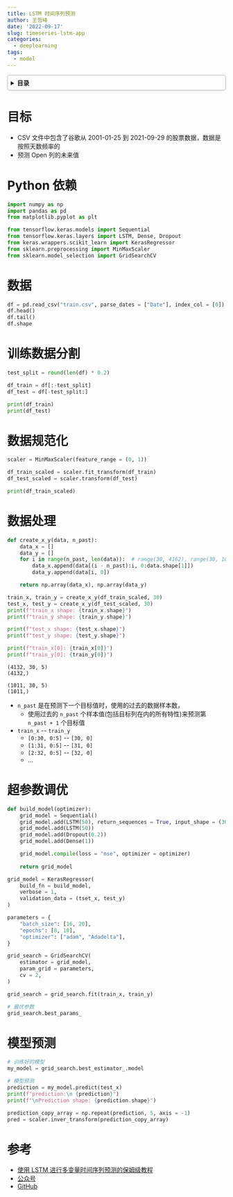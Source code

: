 ```yaml
---
title: LSTM 时间序列预测
author: 王哲峰
date: '2022-09-17'
slug: timeseries-lstm-app
categories:
  - deeplearning
tags:
  - model
---
```


<style>
details {
    border: 1px solid #aaa;
    border-radius: 4px;
    padding: .5em .5em 0;
}
summary {
    font-weight: bold;
    margin: -.5em -.5em 0;
    padding: .5em;
}
details[open] {
    padding: .5em;
}
details[open] summary {
    border-bottom: 1px solid #aaa;
    margin-bottom: .5em;
}
</style>

<details><summary>目录</summary><p>

- [目标](#目标)
- [Python 依赖](#python-依赖)
- [数据](#数据)
- [训练数据分割](#训练数据分割)
- [数据规范化](#数据规范化)
- [数据处理](#数据处理)
- [超参数调优](#超参数调优)
- [模型预测](#模型预测)
- [参考](#参考)
</p></details><p></p>

# 目标

* CSV 文件中包含了谷歌从 2001-01-25 到 2021-09-29 的股票数据，数据是按照天数频率的
* 预测 Open 列的未来值

# Python 依赖

```python
import numpy as np
import pandas as pd
from matplotlib.pyplot as plt

from tensorflow.keras.models import Sequential
from tensorflow.keras.layers import LSTM, Dense, Dropout
from keras.wrappers.scikit_learn import KerasRegressor
from sklearn.preprocessing import MinMaxScaler
from sklearn.model_selection import GridSearchCV
```

# 数据

```python
df = pd.read_csv("train.csv", parse_dates = ["Date"], index_col = [0])
df.head()
df.tail()
df.shape
```

# 训练数据分割

```python
test_split = round(len(df) * 0.2)

df_train = df[:-test_split]
df_test = df[-test_split:]

print(df_train)
print(df_test)
```

# 数据规范化

```python
scaler = MinMaxScaler(feature_range = (0, 1))

df_train_scaled = scaler.fit_transform(df_train)
df_test_scaled = scaler.transform(df_test)

print(df_train_scaled)
```

# 数据处理

```python
def create_x_y(data, n_past):
    data_x = []
    data_y = []
    for i in range(n_past, len(data)):  # range(30, 4162), range(30, 1041)
        data_x.append(data[(i - n_past):i, 0:data.shape[1]])
        data_y.append(data[i, 0])

    return np.array(data_x), np.array(data_y)

train_x, train_y = create_x_y(df_train_scaled, 30)
test_x, test_y = create_x_y(df_test_scaled, 30)
print(f"train_x shape: {train_x.shape}")
print(f"train_y shape: {train_y.shape}")

print(f"test_x shape: {test_x.shape}")
print(f"test_y shape: {test_y.shape}")

print(f"train_x[0]: {train_x[0]}")
print(f"train_y[0]: {train_y[0]}")
```

```
(4132, 30, 5)
(4132,)

(1011, 30, 5)
(1011,)
```

* `n_past` 是在预测下一个目标值时，使用的过去的数据样本数，
    - 使用过去的 `n_past` 个样本值(包括目标列在内的所有特性)来预测第 `n_past + 1` 个目标值
* `train_x` -- `train_y`
    - `[0:30, 0:5]` -- `[30, 0]`
    - `[1:31, 0:5]` -- `[31, 0]`
    - `[2:32, 0:5]` -- `[32, 0]` 
    - ...

# 超参数调优

```python
def build_model(optimizer):
    grid_model = Sequential()
    grid_model.add(LSTM(50), return_sequences = True, input_shape = (30, 5))
    grid_model.add(LSTM(50))
    grid_model.add(Dropout(0.2))
    grid_model.add(Dense(1))

    grid_model.compile(loss = "mse", optimizer = optimizer)
    
    return grid_model
```

```python
grid_model = KerasRegressor(
    build_fn = build_model, 
    verbose = 1,
    validation_data = (tset_x, test_y)
)

parameters = {
    "batch_size": [16, 20],
    "epochs": [8, 10],
    "optimizer": ["adam", "Adadelta"],
}

grid_search = GridSearchCV(
    estimator = grid_model,
    param_grid = parameters,
    cv = 2,
)

grid_search = grid_search.fit(train_x, train_y)

# 最优参数
grid_search.best_params_
```

# 模型预测

```python
# 训练好的模型
my_model = grid_search.best_estimator_.model

# 模型预测
prediction = my_model.predict(test_x)
print(f"prediction:\n {prediction}")
print(f"\nPrediction shape: {prediction.shape}")
```

```python
prediction_copy_array = np.repeat(prediction, 5, axis = -1)
pred = scaler.inver_transform(prediction_copy_array)
```

# 参考

* [使用 LSTM 进行多变量时间序列预测的保姆级教程](https://mp.weixin.qq.com/s?__biz=MzU1MjYzNjQwOQ==&mid=2247499754&idx=1&sn=183c8aa1156023a19b061c27a0be8407&chksm=fbfda57ccc8a2c6a60f630b2cd9b2d587d345ea002c8af81b5059154c97398589a6c86e15bfd&scene=132#wechat_redirect)
* [公众号](https://mp.weixin.qq.com/s?__biz=MzU1MjYzNjQwOQ==&mid=2247499754&idx=1&sn=183c8aa1156023a19b061c27a0be8407&chksm=fbfda57ccc8a2c6a60f630b2cd9b2d587d345ea002c8af81b5059154c97398589a6c86e15bfd&scene=132#wechat_redirect)
* [GitHub](https://github.com/sksujan58/Multivariate-time-series-forecasting-using-LSTM)


